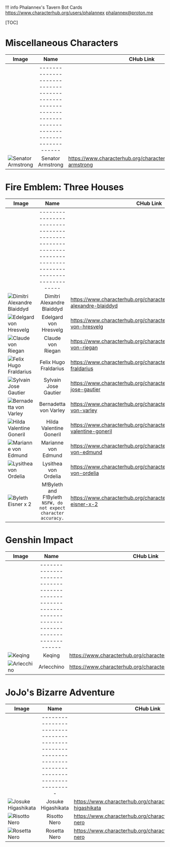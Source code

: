 !!! info Phalannex's Tavern Bot Cards
    https://www.characterhub.org/users/phalannex
    phalannex@proton.me

[TOC]

# Miscellaneous Characters
Image | Name | CHub Link | Catbox Link
------ | :----: | ------ | ------
| | ------------------------------------------------------------------------------------------------- |
![Senator Armstrong](https://files.catbox.moe/a89sl1.png) | Senator Armstrong | https://www.characterhub.org/characters/phalannex/steven-armstrong | https://files.catbox.moe/a89sl1.png

# Fire Emblem: Three Houses
Image | Name | CHub Link | Catbox Link
------ | :----: | ------ | ------
| | ----------------------------------------------------------------------------------------------------- |
![Dimitri Alexandre Blaiddyd](https://files.catbox.moe/l5ibmf.png) | Dimitri Alexandre Blaiddyd | https://www.characterhub.org/characters/phalannex/dimitri-alexandre-blaiddyd | https://files.catbox.moe/l5ibmf.png
![Edelgard von Hresvelg](https://files.catbox.moe/y7q87s.png) | Edelgard von Hresvelg | https://www.characterhub.org/characters/phalannex/edelgard-von-hresvelg | https://files.catbox.moe/y7q87s.png
![Claude von Riegan](https://files.catbox.moe/gsnrrt.png) | Claude von Riegan | https://www.characterhub.org/characters/phalannex/claude-von-riegan | https://files.catbox.moe/gsnrrt.png
![Felix Hugo Fraldarius](https://files.catbox.moe/qw58uo.png) | Felix Hugo Fraldarius | https://www.characterhub.org/characters/phalannex/felix-hugo-fraldarius | https://files.catbox.moe/qw58uo.png
![Sylvain Jose Gautier](https://files.catbox.moe/k7lczq.png) | Sylvain Jose Gautier | https://www.characterhub.org/characters/phalannex/sylvain-jose-gautier | https://files.catbox.moe/k7lczq.png
![Bernadetta von Varley](https://files.catbox.moe/7h0wg8.png) | Bernadetta von Varley | https://www.characterhub.org/characters/phalannex/bernadetta-von-varley | https://files.catbox.moe/7h0wg8.png
![Hilda Valentine Goneril](https://files.catbox.moe/g20wwm.png) | Hilda Valentine Goneril | https://www.characterhub.org/characters/phalannex/hilda-valentine-goneril | https://files.catbox.moe/g20wwm.png
![Marianne von Edmund](https://files.catbox.moe/05vds5.png) | Marianne von Edmund | https://www.characterhub.org/characters/phalannex/marianne-von-edmund | https://files.catbox.moe/05vds5.png
![Lysithea von Ordelia](https://files.catbox.moe/pm40sq.png) | Lysithea von Ordelia | https://www.characterhub.org/characters/phalannex/lysithea-von-ordelia | https://files.catbox.moe/pm40sq.png
![Byleth Eisner x 2](https://files.catbox.moe/fcua0y.png) | M!Byleth and F!Byleth `NSFW, do not expect character accuracy.` | https://www.characterhub.org/characters/phalannex/byleth-eisner-x-2 | https://files.catbox.moe/fcua0y.png

# Genshin Impact
Image | Name | CHub Link | Catbox Link
------ | :----: | ------ | ------
| | ------------------------------------------------------------------------------------------------- |
![Keqing](https://files.catbox.moe/8nsd6k.png) | Keqing | https://www.characterhub.org/characters/phalannex/keqing | https://files.catbox.moe/8nsd6k.png
![Arlecchino](https://files.catbox.moe/5dl4r8.png) | Arlecchino | https://www.characterhub.org/characters/phalannex/arlecchino | https://files.catbox.moe/5dl4r8.png

# JoJo's Bizarre Adventure
Image | Name | CHub Link | Catbox Link
------ | :----: | ------ | ------
| | ------------------------------------------------------------------------------------------------- |
![Josuke Higashikata](https://files.catbox.moe/2tx8f1.png) | Josuke Higashikata | https://www.characterhub.org/characters/phalannex/josuke-higashikata | https://files.catbox.moe/2tx8f1.png
![Risotto Nero](https://files.catbox.moe/zfqr1d.png) | Risotto Nero | https://www.characterhub.org/characters/phalannex/risotto-nero | https://files.catbox.moe/zfqr1d.png
![Rosetta Nero](https://files.catbox.moe/4te0sk.png) | Rosetta Nero | https://www.characterhub.org/characters/phalannex/rosetta-nero | https://files.catbox.moe/4te0sk.png